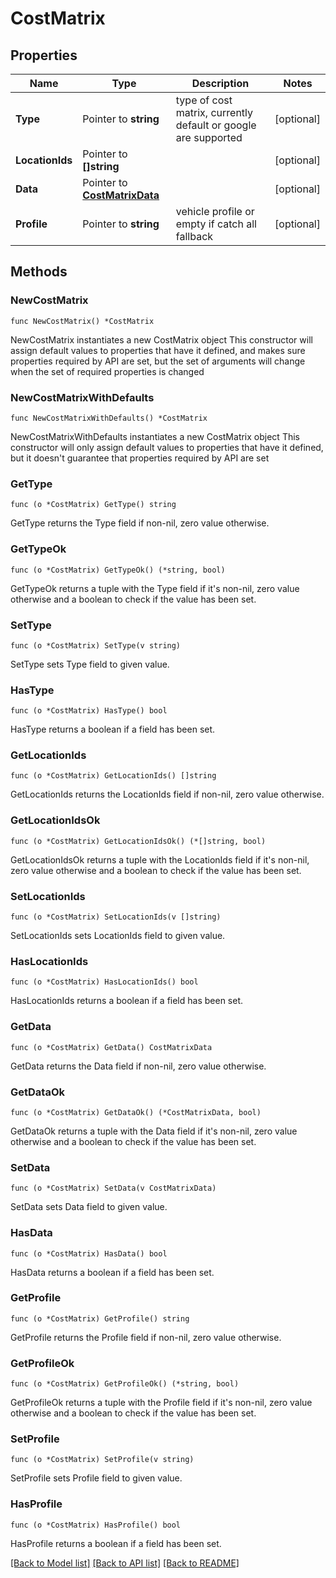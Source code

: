 # CostMatrix

## Properties

Name | Type | Description | Notes
------------ | ------------- | ------------- | -------------
**Type** | Pointer to **string** | type of cost matrix, currently default or google are supported | [optional] 
**LocationIds** | Pointer to **[]string** |  | [optional] 
**Data** | Pointer to [**CostMatrixData**](CostMatrixData.md) |  | [optional] 
**Profile** | Pointer to **string** | vehicle profile or empty if catch all fallback | [optional] 

## Methods

### NewCostMatrix

`func NewCostMatrix() *CostMatrix`

NewCostMatrix instantiates a new CostMatrix object
This constructor will assign default values to properties that have it defined,
and makes sure properties required by API are set, but the set of arguments
will change when the set of required properties is changed

### NewCostMatrixWithDefaults

`func NewCostMatrixWithDefaults() *CostMatrix`

NewCostMatrixWithDefaults instantiates a new CostMatrix object
This constructor will only assign default values to properties that have it defined,
but it doesn't guarantee that properties required by API are set

### GetType

`func (o *CostMatrix) GetType() string`

GetType returns the Type field if non-nil, zero value otherwise.

### GetTypeOk

`func (o *CostMatrix) GetTypeOk() (*string, bool)`

GetTypeOk returns a tuple with the Type field if it's non-nil, zero value otherwise
and a boolean to check if the value has been set.

### SetType

`func (o *CostMatrix) SetType(v string)`

SetType sets Type field to given value.

### HasType

`func (o *CostMatrix) HasType() bool`

HasType returns a boolean if a field has been set.

### GetLocationIds

`func (o *CostMatrix) GetLocationIds() []string`

GetLocationIds returns the LocationIds field if non-nil, zero value otherwise.

### GetLocationIdsOk

`func (o *CostMatrix) GetLocationIdsOk() (*[]string, bool)`

GetLocationIdsOk returns a tuple with the LocationIds field if it's non-nil, zero value otherwise
and a boolean to check if the value has been set.

### SetLocationIds

`func (o *CostMatrix) SetLocationIds(v []string)`

SetLocationIds sets LocationIds field to given value.

### HasLocationIds

`func (o *CostMatrix) HasLocationIds() bool`

HasLocationIds returns a boolean if a field has been set.

### GetData

`func (o *CostMatrix) GetData() CostMatrixData`

GetData returns the Data field if non-nil, zero value otherwise.

### GetDataOk

`func (o *CostMatrix) GetDataOk() (*CostMatrixData, bool)`

GetDataOk returns a tuple with the Data field if it's non-nil, zero value otherwise
and a boolean to check if the value has been set.

### SetData

`func (o *CostMatrix) SetData(v CostMatrixData)`

SetData sets Data field to given value.

### HasData

`func (o *CostMatrix) HasData() bool`

HasData returns a boolean if a field has been set.

### GetProfile

`func (o *CostMatrix) GetProfile() string`

GetProfile returns the Profile field if non-nil, zero value otherwise.

### GetProfileOk

`func (o *CostMatrix) GetProfileOk() (*string, bool)`

GetProfileOk returns a tuple with the Profile field if it's non-nil, zero value otherwise
and a boolean to check if the value has been set.

### SetProfile

`func (o *CostMatrix) SetProfile(v string)`

SetProfile sets Profile field to given value.

### HasProfile

`func (o *CostMatrix) HasProfile() bool`

HasProfile returns a boolean if a field has been set.


[[Back to Model list]](../README.md#documentation-for-models) [[Back to API list]](../README.md#documentation-for-api-endpoints) [[Back to README]](../README.md)


